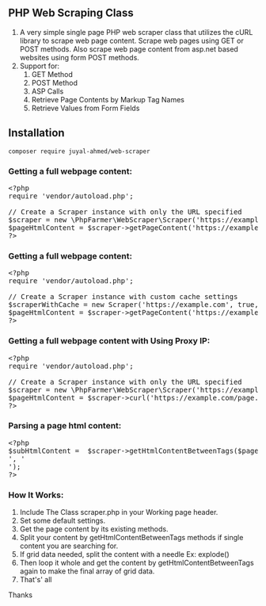 ## PHP Web Scraping Class

1. A very simple single page PHP web scraper class that utilizes the cURL library to scrape web page content. Scrape web pages using GET or POST methods. Also scrape web page content from asp.net based websites using form POST methods.
2. Support for:
    1. GET Method
    2. POST Method
    3. ASP Calls
    4. Retrieve Page Contents by Markup Tag Names
    5. Retrieve Values from Form Fields

## Installation
```
composer require juyal-ahmed/web-scraper
```

### Getting a full webpage content:
<pre>
&lt;?php
require 'vendor/autoload.php';

// Create a Scraper instance with only the URL specified
$scraper = new \PhpFarmer\WebScraper\Scraper('https://example.com');
$pageHtmlContent = $scraper->getPageContent('https://example.com/page.html');
?&gt;
</pre>

### Getting a full webpage content:
<pre>
&lt;?php
require 'vendor/autoload.php';

// Create a Scraper instance with custom cache settings
$scraperWithCache = new Scraper('https://example.com', true, './custom_cache/', 600);
$pageHtmlContent = $scraper->getPageContent('https://example.com/page.html');
?&gt;
</pre>

### Getting a full webpage content with Using Proxy IP:
<pre>
&lt;?php
require 'vendor/autoload.php';

// Create a Scraper instance with only the URL specified
$scraper = new \PhpFarmer\WebScraper\Scraper('https://example.com');
$pageHtmlContent = $scraper->curl('https://example.com/page.html', "93.118.xx.141:8800", "6USERR:8PASS1");
?&gt;
</pre>

### Parsing a page html content:
<pre>
&lt;?php
$subHtmlContent =  $scraper->getHtmlContentBetweenTags($pageHtmlContent, '<div class="entry-content">', '</div><!-- .entry-content -->');
?&gt;
</pre>

### How It Works:
1. Include The Class scraper.php in your Working page header.
2. Set some default settings.
3. Get the page content by its existing methods.
4. Split your content by getHtmlContentBetweenTags methods if single content you are searching for.
5. If grid data needed, split the content with a needle Ex: explode()
6. Then loop it whole and get the content by getHtmlContentBetweenTags again to make the final array of grid data.
7. That's' all

Thanks
